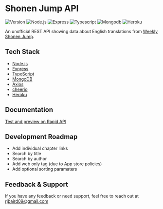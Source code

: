 # Shonen Jump API

![Version](https://img.shields.io/github/package-json/v/Rjbaird/shonen-jump-api?style=for-the-badge)
![Node.js](https://img.shields.io/npm/v/node?color=%23339933&label=Node.js&logo=Node.js&style=for-the-badge)
![Express](https://img.shields.io/npm/v/express?color=000000&label=Express&logo=Express&style=for-the-badge)
![Typescript](https://img.shields.io/npm/v/typescript?color=3178c6&label=Typescript&logo=Typescript&style=for-the-badge)
![Mongodb](https://img.shields.io/npm/v/mongodb?color=47A248&label=mongodb&logo=mongodb&style=for-the-badge&logoColor=47A248)
![Heroku](https://img.shields.io/npm/v/heroku?color=430098&label=Heroku&logo=Heroku&style=for-the-badge&logoColor=430098)

An unofficial REST API showing data about English translations from [Weekly Shonen Jump](https://www.viz.com/shonenjump).

## Tech Stack

- [Node.js](https://nodejs.org/en/)
- [Express](https://expressjs.com/)
- [TypeScript](https://www.typescriptlang.org/)
- [MongoDB](https://www.mongodb.com/)
- [Axios](https://axios-http.com/)
- [cheerio](https://cheerio.js.org/)
- [Heroku](https://www.heroku.com/home)

## Documentation

[Test and preview on Rapid API](https://rapidapi.com/Rjbaird/api/unofficial-shonen-jump)

## Development Roadmap

- Add individual chapter links
- Search by title
- Search by author
- Add web only tag (due to App store policies)
- Add optional sorting paramaters

## Feedback & Support

If you have any feedback or need support, feel free to reach out at rjbaird09@gmail.com
